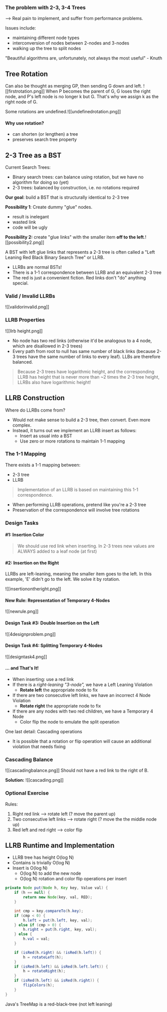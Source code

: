 ### The problem with 2-3, 3-4 Trees
--> Real pain to implement, and suffer from performance problems.

Issues include: 
- maintaining different node types 
- interconversion of nodes between 2-nodes and 3-nodes
- walking up the tree to split nodes

"Beautiful algorithms are, unfortunately, not always the most useful" - Knuth

## Tree Rotation

Can also be thought as merging GP, then sending G down and left. 
![[firstrotation.png]]
When P becomes the parent of G, G loses the right node, and P's left node is no longer k but G. That's why we assign k as the right node of G. 

Some rotations are undefined.![[undefinedrotation.png]]

#### Why use rotation? 
- can shorten (or lengthen) a tree
- preserves search tree property 



## 2-3 Tree as a BST 

Current Search Trees: 
- Binary search trees: can balance using rotation, but we have no algorithm for doing so (yet)
- 2-3 trees: balanced by construction, i.e. no rotations required

**Our goal**: build a BST that is structurally identical to 2-3 tree

**Possibility 1**: Create dummy "glue" nodes.
- result is inelegant 
- wasted link 
- code will be ugly 

**Possibility 2:** create "glue links" with the smaller item **off to the left**.![[possibility2.png]]

A BST with left glue links that represents a 2-3 tree is often called a "Left Leaning Red Black Binary Search Tree" or LLRB. 
- LLRBs are normal BSTs! 
- There is a 1-1 correspondence between LLRB and an equivalent 2-3 tree 
- The red is just a convenient fiction. Red links don't "do" anything special. 

### Valid / Invalid LLRBs
![[validorinvalid.png]]

### LLRB Properties
![[llrb height.png]]

- No node has two red links (otherwise it'd be analogous to a 4 node, which are disallowed in 2-3 trees)
- Every path from root to null has same number of black links (because 2-3 trees have the same number of links to every leaf). LLBs are therefore balanced.

> Because 2-3 trees have logarithmic height, and the corresponding LLRB has height that is never more than ~2 times the 2-3 tree height, LLRBs also have logarithmic height!



## LLRB Construction 

Where do LLRBs come from? 
- Would not make sense to build a 2-3 tree, then convert. Even more complex. 
- Instead, it turns out we implement an LLRB insert as follows: 
	- Insert as usual into a BST
	- Use zero or more rotations to maintain 1-1 mapping

### The 1-1 Mapping 
There exists a 1-1 mapping between: 
- 2-3 tree 
- LLRB

> Implementation of an LLRB is based on maintaining this 1-1 correspondence. 
- When performing LLRB operations, pretend like you're a 2-3 tree
- Preservation of the correspondence will involve tree rotations 



### Design Tasks 

#### #1: Insertion Color
> We should use red link when inserting. In 2-3 trees new values are ALWAYS added to a leaf node (at first)

#### #2: Insertion on the Right
LLRBs are left-leaning, meaning the smaller item goes to the left. In this example, 'E' didn't go to the left. We solve it by rotation.

![[insertionontheright.png]]


#### New Rule: Representation of Temporary 4-Nodes
![[newrule.png]]
#### Design Task #3: Double Insertion on the Left
![[4designproblem.png]]


#### Design Task #4: Splitting Temporary 4-Nodes
![[designtask4.png]]


#### ... and That's It! 
- When inserting: use a red link 
- If there is a *right-leaning "3-node",* we have a Left Leaning Violation
	- **Rotate left** the appropriate node to fix 
- If there are two consecutive left links, we have an incorrect 4 Node Violation
	- **Rotate right** the appropriate node to fix
- If there are any nodes with two red children, we have a Temporary 4 Node
	- Color flip the node to emulate the split operation

One last detail: Cascading operations
- It is possible that a rotation or flip operation will cause an additional violation that needs fixing 


### Cascading Balance
![[cascadingbalance.png]]
Should not have a red link to the right of B. 

**Solution:** 
![[cascading.png]]

### Optional Exercise 
Rules: 
1. Right red link --> rotate left (? move the parent up)
2. Two consecutive left links --> rotate right (? move the the middle node up)
3. Red left and red right --> color flip 


## LLRB Runtime and Implementation

- LLRB tree has height O(log N)
- Contains is trivially O(log N)
- Insert is O(log N)
	- O(log N) to add the new node
	- O(log N) rotation and color flip operations per insert 

```java 
private Node put(Node h, Key key, Value val) {
	if (h == null) {
		return new Node(key, val, RED); 
	}

	int cmp = key.compareTo(h.key);
	if (cmp < 0) {
		h.left = put(h.left, key, val);
	} else if (cmp > 0) {
		h.right = put(h.right, key, val);
	} else {
		h.val = val; 
	}

	if (isRed(h.right) && !isRed(h.left)) {
		h = rotateLeft(h);
	} 
	if (isRed(h.left) && isRed(h.left.left)) {
		h = rotateRight(h);
	} 
	if (isRed(h.left) && isRed(h.right)) {
		flipColors(h);
	}
}
```

Java's TreeMap is a red-black-tree (not left leaning)